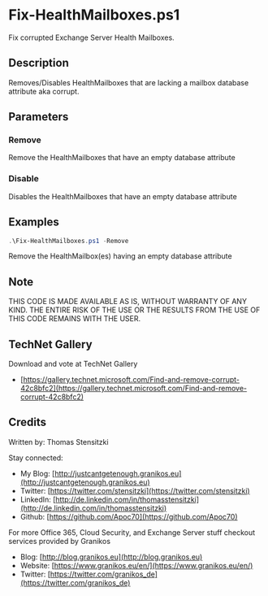 # Fix-HealthMailboxes.ps1

Fix corrupted Exchange Server Health Mailboxes.

## Description

Removes/Disables HealthMailboxes that are lacking a mailbox database attribute aka corrupt.

## Parameters

### Remove

Remove the HealthMailboxes that have an empty database attribute  

### Disable

Disables the HealthMailboxes that have an empty database attribute

## Examples

``` PowerShell
.\Fix-HealthMailboxes.ps1 -Remove
```

Remove the HealthMailbox(es) having an empty database attribute

## Note

THIS CODE IS MADE AVAILABLE AS IS, WITHOUT WARRANTY OF ANY KIND. THE ENTIRE
RISK OF THE USE OR THE RESULTS FROM THE USE OF THIS CODE REMAINS WITH THE USER.

## TechNet Gallery

Download and vote at TechNet Gallery

- [https://gallery.technet.microsoft.com/Find-and-remove-corrupt-42c8bfc2](https://gallery.technet.microsoft.com/Find-and-remove-corrupt-42c8bfc2)

## Credits

Written by: Thomas Stensitzki

Stay connected:

* My Blog: [http://justcantgetenough.granikos.eu](http://justcantgetenough.granikos.eu)
* Twitter: [https://twitter.com/stensitzki](https://twitter.com/stensitzki)
* LinkedIn: [http://de.linkedin.com/in/thomasstensitzki](http://de.linkedin.com/in/thomasstensitzki)
* Github: [https://github.com/Apoc70](https://github.com/Apoc70)

For more Office 365, Cloud Security, and Exchange Server stuff checkout services provided by Granikos

* Blog: [http://blog.granikos.eu](http://blog.granikos.eu)
* Website: [https://www.granikos.eu/en/](https://www.granikos.eu/en/)
* Twitter: [https://twitter.com/granikos_de](https://twitter.com/granikos_de)
